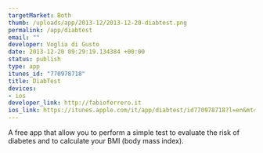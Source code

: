 ```yaml
--- 
targetMarket: Both
thumb: /uploads/app/2013-12/2013-12-20-diabtest.png
permalink: /app/diabtest
email: ""
developer: Voglia di Gusto
date: 2013-12-20 09:29:19.134384 +00:00
status: publish
type: app
itunes_id: "770978718"
title: DiabTest
devices: 
- ios
developer_link: http://fabioferrero.it
ios_link: https://itunes.apple.com/it/app/diabtest/id770978718?l=en&mt=8
---
```


A free app that allow you to perform a simple test to evaluate the risk of diabetes and to calculate your BMI (body mass index).

